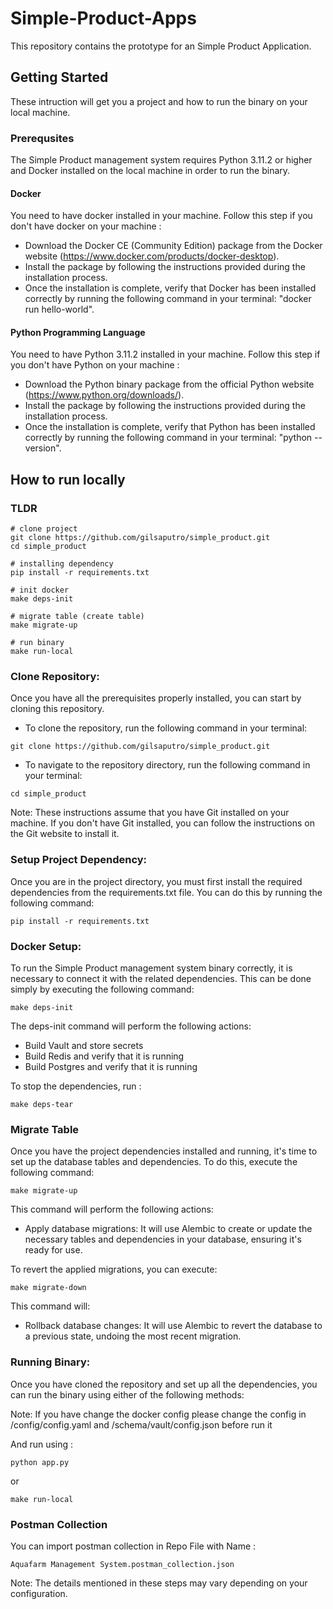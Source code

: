 # Simple-Product-Apps
This repository contains the prototype for an Simple Product Application.

## Getting Started
These intruction will get you a project and how to run the binary on your local machine.

### Prerequsites
The Simple Product management system requires Python 3.11.2 or higher and Docker installed on the local machine in order to run the binary.

#### Docker
You need to have docker installed in your machine.
Follow this step if you don't have docker on your machine :
- Download the Docker CE (Community Edition) package from the Docker website (https://www.docker.com/products/docker-desktop).
- Install the package by following the instructions provided during the installation process.
- Once the installation is complete, verify that Docker has been installed correctly by running the following command in your terminal: "docker run hello-world".

#### Python Programming Language
You need to have Python 3.11.2 installed in your machine.
Follow this step if you don't have Python on your machine :
- Download the Python binary package from the official Python website (https://www.python.org/downloads/).
- Install the package by following the instructions provided during the installation process.
- Once the installation is complete, verify that Python has been installed correctly by running the following command in your terminal: "python --version".

## How to run locally

### TLDR
```
# clone project
git clone https://github.com/gilsaputro/simple_product.git
cd simple_product

# installing dependency
pip install -r requirements.txt

# init docker
make deps-init

# migrate table (create table)
make migrate-up

# run binary
make run-local
```

### Clone Repository:
Once you have all the prerequisites properly installed, you can start by cloning this repository.
- To clone the repository, run the following command in your terminal:
```
git clone https://github.com/gilsaputro/simple_product.git
```
- To navigate to the repository directory, run the following command in your terminal:
```
cd simple_product
```
Note: These instructions assume that you have Git installed on your machine. If you don't have Git installed, you can follow the instructions on the Git website to install it.

### Setup Project Dependency:
Once you are in the project directory, you must first install the required dependencies from the requirements.txt file. You can do this by running the following command:

```
pip install -r requirements.txt
```

### Docker Setup:
To run the Simple Product management system binary correctly, it is necessary to connect it with the related dependencies. This can be done simply by executing the following command: 

```azure
make deps-init
```

The deps-init command will perform the following actions:
- Build Vault and store secrets
- Build Redis and verify that it is running
- Build Postgres and verify that it is running

To stop the dependencies, run :
```azure
make deps-tear
```

### Migrate Table
Once you have the project dependencies installed and running, it's time to set up the database tables and dependencies. To do this, execute the following command:

```azure
make migrate-up
```

This command will perform the following actions:
- Apply database migrations: It will use Alembic to create or update the necessary tables and dependencies in your database, ensuring it's ready for use.


To revert the applied migrations, you can execute:
```azure
make migrate-down
```
This command will:
- Rollback database changes: It will use Alembic to revert the database to a previous state, undoing the most recent migration.


### Running Binary:
Once you have cloned the repository and set up all the dependencies, you can run the binary using either of the following methods:

Note: If you have change the docker config please change the config in /config/config.yaml and /schema/vault/config.json before run it

And run using :

```
python app.py
```

or 

```
make run-local
```


### Postman Collection
You can import postman collection in Repo File with Name : 
```
Aquafarm Management System.postman_collection.json
```

Note: The details mentioned in these steps may vary depending on your configuration.